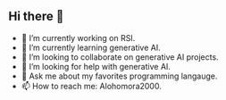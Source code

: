 ## Hi there 👋

- 🔭 I’m currently working on RSI.
- 🌱 I’m currently learning generative AI.
- 👯 I’m looking to collaborate on generative AI projects.
- 🤔 I’m looking for help with generative AI.
- 💬 Ask me about my favorites programming langauge.
- 📫 How to reach me: Alohomora2000.
